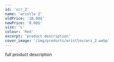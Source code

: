 ```yaml
---
id: 'scr_2'
name: 'wristle 2'
oldPrice: '10.00$'
newPrice: '8.00$'
size: 'L'
colour: 'Red'
excerpt: 'product description'
cover_image: '/img/products/wristles/wri_2.webp'
---
```

full product description
